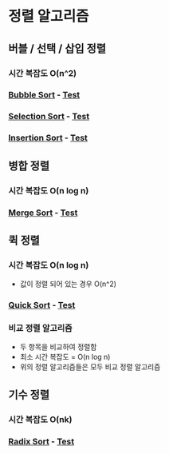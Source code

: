 # 정렬 알고리즘

## 버블 / 선택 / 삽입 정렬 
### 시간 복잡도 O(n^2)

### [Bubble Sort](src/main/java/sorting/BubbleSort.java) - [Test](src/test/java/sorting/BubbleSortTest.java)

### [Selection Sort](src/main/java/sorting/SelectionSort.java) - [Test](src/test/java/sorting/SelectionSortTest.java)

### [Insertion Sort](src/main/java/sorting/InsertionSort.java) - [Test](src/test/java/sorting/InsertionSortTest.java)

## 병합 정렬 
### 시간 복잡도 O(n log n) 

### [Merge Sort](src/main/java/sorting/MergeSort.java) - [Test](src/test/java/sorting/MergeSortTest.java)


## 퀵 정렬
### 시간 복잡도 O(n log n)
- 값이 정렬 되어 있는 경우 O(n^2)
### [Quick Sort](src/main/java/sorting/QuickSort.java) - [Test](src/test/java/sorting/QuickSortTest.java)

### 비교 정렬 알고리즘 
- 두 항목을 비교하여 정렬함
- 최소 시간 복잡도 = O(n log n)
- 위의 정렬 알고리즘들은 모두 비교 정렬 알고리즘

## 기수 정렬
### 시간 복잡도 O(nk) 
### [Radix Sort](src/main/java/sorting/RadixSort.java) - [Test](src/test/java/sorting/RadixSortTest.java)

